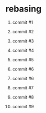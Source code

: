 # rebasing

1. commit #1
2. commit #2
3. commit #3

1. commit #4
2. commit #5
3. commit #6

1. commit #6
2. commit #7
3. commit #8

1. commit #9
